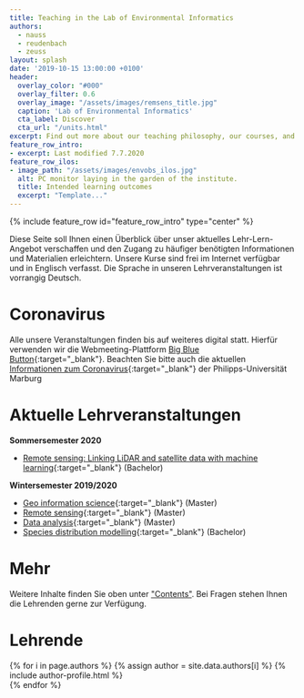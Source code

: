```yaml
---
title: Teaching in the Lab of Environmental Informatics
authors:
  - nauss
  - reudenbach
  - zeuss
layout: splash
date: '2019-10-15 13:00:00 +0100'
header:
  overlay_color: "#000"
  overlay_filter: 0.6
  overlay_image: "/assets/images/remsens_title.jpg"
  caption: 'Lab of Environmental Informatics'
  cta_label: Discover
  cta_url: "/units.html"
excerpt: Find out more about our teaching philosophy, our courses, and our topics for theses
feature_row_intro:
- excerpt: Last modified 7.7.2020
feature_row_ilos:
- image_path: "/assets/images/envobs_ilos.jpg"
  alt: PC monitor laying in the garden of the institute.
  title: Intended learning outcomes
  excerpt: "Template..."
---
```



{% include feature_row id="feature_row_intro" type="center" %}

Diese Seite soll Ihnen einen Überblick über unser aktuelles Lehr-Lern-Angebot verschaffen und den Zugang zu häufiger benötigten Informationen und Materialien erleichtern. Unsere Kurse sind frei im Internet verfügbar und in Englisch verfasst. Die Sprache in unseren Lehrveranstaltungen ist vorrangig Deutsch.


# Coronavirus

Alle unsere Veranstaltungen finden bis auf weiteres digital statt. Hierfür verwenden wir die Webmeeting-Plattform [Big Blue Button](https://www.uni-marburg.de/de/fb21/fachbereich/digitale-lehre-21/werkzeuge-fuer-digitale-veranstaltungen){:target="_blank"}. 
Beachten Sie bitte auch die aktuellen [Informationen zum Coronavirus](https://www.uni-marburg.de/de/universitaet/administration/sicherheit/coronavirus){:target="_blank"} der Philipps-Universität Marburg

<!-- <br /> -->


# Aktuelle Lehrveranstaltungen

**Sommersemester 2020**

* [Remote sensing: Linking LiDAR and satellite data with machine learning](https://geomoer.github.io/moer-bsc-project-seminar-remote-sensing/){:target="_blank"} (Bachelor)


**Wintersemester 2019/2020**

* [Geo information science](https://ilias.uni-marburg.de/data/UNIMR/lm_data/lm_2092236/index.html){:target="_blank"} (Master)
* [Remote sensing](https://ilias.uni-marburg.de/data/UNIMR/lm_data/lm_2285471/index.html){:target="_blank"} (Master)
* [Data analysis](https://geomoer.github.io/moer-mpg-data-analysis/){:target="_blank"} (Master)
* [Species distribution modelling](https://geomoer.github.io/moer-bsc-project-seminar-SDM/){:target="_blank"} (Bachelor)



# Mehr

Weitere Inhalte finden Sie oben unter ["Contents"](units.html). 
Bei Fragen stehen Ihnen die Lehrenden gerne zur Verfügung. 


# Lehrende

{% for i in page.authors %} 
  {% assign author = site.data.authors[i] %}
  {% include author-profile.html %}
 <br /> 
{% endfor %}



<!--
funkychunkypool

 Die Arbeitsgruppe Umweltinformatik versucht Studierende unter den aktuellen erschwerten Bedingungen bestmöglich beim Lernen zu unterstützen. 
Hierzu bauen wir laufend unsere digitalen Lernangebote aus.  
- Teamgedanke
- Schriftsprache Englisch, Sprechsprache Deutsch. Um auch internationale Studierende zu erreichen, sind unsere Lehrmaterialien in Englisch verfasst. 
-->

<!-- [xxx](url){:target="_blank"} (Bachelor, Master, L3) -->


